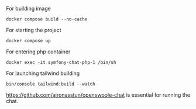 For building image

``docker compose build --no-cache``

For starting the project

``docker compose up``


For entering php container

``docker exec -it symfony-chat-php-1 /bin/sh``


For launching tailwind building

``bin/console tailwind:build --watch``

https://github.com/aironasstun/openswoole-chat is essential for running the chat.
